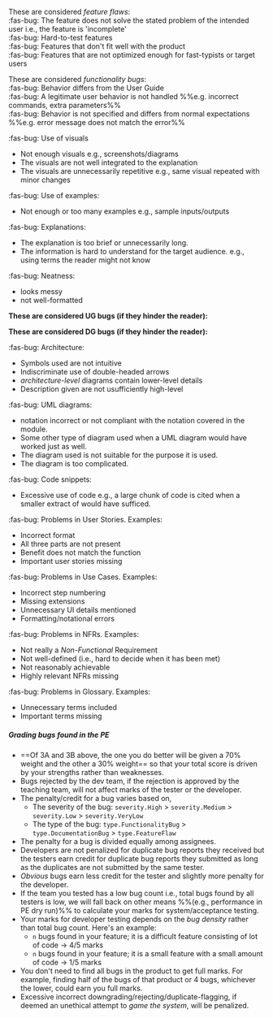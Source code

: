 <div id="featureFlaws">

These are considered _feature flaws_:<br>
:fas-bug: The feature does not solve the stated problem of the intended user i.e., the feature is 'incomplete'<br>
:fas-bug: Hard-to-test features<br>
:fas-bug: Features that don't fit well with the product<br>
:fas-bug: Features that are not optimized enough for fast-typists or target users
</div>

<div id="functionalityBugs">

These are considered _functionality bugs_:<br>
:fas-bug: Behavior differs from the User Guide<br>
:fas-bug: A legitimate user behavior is not handled %%e.g. incorrect commands, extra parameters%%<br>
:fas-bug: Behavior is not specified and differs from normal expectations %%e.g. error message does not match the error%%<br>
</div>

<div id="generalDocBugs">

<span id="visualsBugs">

:fas-bug: Use of visuals
* Not enough visuals e.g., screenshots/diagrams
* The visuals are not well integrated to the explanation
* The visuals are unnecessarily repetitive e.g., same visual repeated with minor changes
</span>
<span id="examplesBugs">

:fas-bug: Use of examples:
* Not enough or too many examples e.g., sample inputs/outputs
</span>
<span id="explanationBugs">

:fas-bug: Explanations:
* The explanation is too brief or unnecessarily long.
* The information is hard to understand for the target audience. e.g., using terms the reader might not know
</span>
<span id="neatnessBugs">

:fas-bug: Neatness:
* looks messy
* not well-formatted
</span>
</div>

<div id="ugBugs">

**These are considered UG bugs (if they hinder the reader):**<br>
<include src="project-grading-bugs.md#generalDocBugs" />
</div>

<div id="dgBugs">

**These are considered DG bugs (if they hinder the reader):**

<panel type="seamless" header="Those given as possible UG bugs ...">
<include src="project-grading-bugs.md#ugBugs" />
</panel>

<span id="architectureDiagramBugs">

:fas-bug: Architecture:
* Symbols used are not intuitive
* Indiscriminate use of double-headed arrows
* <tooltip content="e.g., the sequence diagram showing interactions between main components">_architecture-level_</tooltip> diagrams contain lower-level details
* Description given are not usufficiently high-level
</span>
<span id="umlDiagramBugs">

:fas-bug: UML diagrams:
* notation incorrect or not compliant with the notation covered in the module.
* Some other type of diagram used when a UML diagram would have worked just as well.
* The diagram used is not suitable for the purpose it is used.
* The diagram is too complicated.
</span>
<span id="codeSnippetBugs">

:fas-bug: Code snippets:
* Excessive use of code e.g., a large chunk of code is cited when a smaller extract of would have sufficed.
</span>
<span id="userStoryBugs">

:fas-bug: Problems in User Stories. Examples:
* Incorrect format
* All three parts are not present
* Benefit does not match the function
* Important user stories missing
</span>
<span id="useCaseBugs">

:fas-bug: Problems in Use Cases. Examples:
* Incorrect step numbering
* Missing extensions
* Unnecessary UI details mentioned
* Formatting/notational errors
</span>
<span id="nfrBugs">

:fas-bug: Problems in NFRs. Examples:
* Not really a _Non-Functional_ Requirement
* Not well-defined (i.e., hard to decide when it has been met)
* Not reasonably achievable
* Highly relevant NFRs missing
</span>
<span id="glossaryBugs">

:fas-bug: Problems in Glossary. Examples:
* Unnecessary terms included
* Important terms missing
</span>
</div>

<div id="bugCalculationNotes">

##### Grading bugs found in the PE

* ==Of 3A and 3B above, the one you do better will be given a 70% weight and the other a 30% weight== so that your total score is driven by your strengths rather than weaknesses.
* Bugs rejected by the dev team, if the rejection is approved by the teaching team, will not affect marks of the tester or the developer.
* The penalty/credit for a bug varies based on,
  * The severity of the bug: `severity.High` > `severity.Medium` > `severity.Low` > `severity.VeryLow`
  * The type of the bug:  `type.FunctionalityBug` > `type.DocumentationBug` > `type.FeatureFlaw`
* The penalty for a bug is divided equally among assignees.
* Developers are not penalized for duplicate bug reports they received but the testers earn credit for duplicate bug reports they submitted as long as the duplicates are not submitted by the same tester.
* <tooltip content="i.e., the same bug reported by many testers">_Obvious_ bugs</tooltip> earn less credit for the tester and slightly more penalty for the developer.
* If the team you tested has a low bug count i.e., total bugs found by all testers is low, we will fall back on other means %%(e.g., performance in PE dry run)%% to calculate your marks for system/acceptance testing.
* Your marks for developer testing depends on the _bug density_ rather than total bug count. Here's an example:
  * `n` bugs found in your feature; it is a difficult feature consisting of lot of code → 4/5 marks
  * `n` bugs found in your feature; it is a small feature with a small amount of code → 1/5 marks
* You don't need to find all bugs in the product to get full marks. For example, finding half of the bugs of that product or 4 bugs, whichever the lower, could earn you full marks.
* Excessive incorrect downgrading/rejecting/<tooltip content="marking as duplicates">duplicate-flagging</tooltip>, if deemed an unethical attempt to _game the system_, will be penalized.
</div>